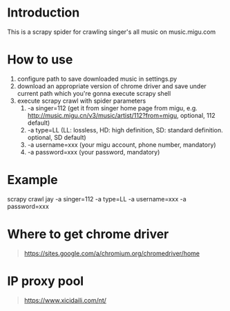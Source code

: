 # Introduction
This is a scrapy spider for crawling singer's all music on music.migu.com
# How to use
1. configure path to save downloaded music in settings.py
2. download an appropriate version of chrome driver and save under current path which you're gonna execute scrapy shell
3. execute scrapy crawl with spider parameters
	1. -a singer=112 (get it from singer home page from migu, e.g. http://music.migu.cn/v3/music/artist/112?from=migu, optional, 112 default)
	2. -a type=LL (LL: lossless, HD: high definition, SD: standard definition. optional, SD default)
	3. -a username=xxx (your migu account, phone number, mandatory)
	4. -a password=xxx (your password, mandatory)
# Example
scrapy crawl jay -a singer=112 -a type=LL -a username=xxx -a password=xxx
# Where to get chrome driver
>https://sites.google.com/a/chromium.org/chromedriver/home
# IP proxy pool
>https://www.xicidaili.com/nt/
